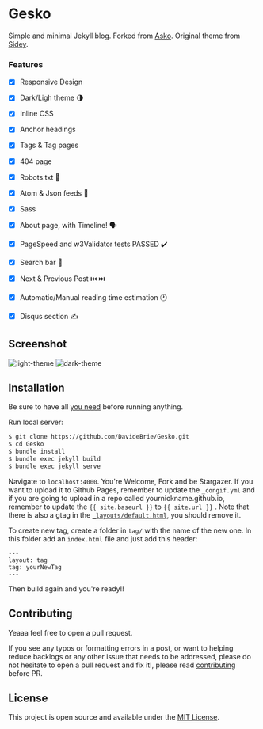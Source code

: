 # Gesko

Simple and minimal Jekyll blog. 
Forked from [Asko](https://github.com/manuelmazzuola/asko).
Original theme from [Sidey](https://github.com/ronv/sidey).

### Features

- [x] Responsive Design
- [x] Dark/Ligh theme 🌗
- [x] Inline CSS
- [x] Anchor headings
- [x] Tags & Tag pages 
- [x] 404 page 
- [x] Robots.txt 🤖
- [x] Atom & Json feeds 📡
- [x] Sass 
- [x] About page, with Timeline! 🗣️
- [x] PageSpeed and w3Validator tests PASSED ✔️
- [x] Search bar 🔎
- [x] Next & Previous Post ⏮️ ⏭️
- [x] Automatic/Manual reading time estimation 🕐
- [x] Disqus section ✍️ 


## Screenshot

![light-theme](https://github.com/DavideBrie/Gesko/blob/master/light-theme.jpg)
![dark-theme](https://github.com/DavideBrie/Gesko/blob/master/dark-theme.jpg)

## Installation

Be sure to have all [you need](https://jekyllrb.com/docs/installation/) before running anything. 

Run local server:

```bash
$ git clone https://github.com/DavideBrie/Gesko.git
$ cd Gesko
$ bundle install
$ bundle exec jekyll build
$ bundle exec jekyll serve
```

Navigate to `localhost:4000`. You're Welcome, Fork and be Stargazer.
If you want to upload it to Github Pages, remember to update the `_congif.yml` and if you are going to upload in a repo called yournickname.github.io, remember to update the `{{ site.baseurl }}` to `{{ site.url }}` .
Note that there is also a gtag in the [`_layouts/default.html`](https://github.com/DavideBrie/Gesko/blob/6776e4afc384dc3d50ce2001715929c8e70a914c/_layouts/default.html#L9), you should remove it.

To create new tag, create a folder in `tag/` with the name of the new one. In this folder add an `index.html` file and just add this header:
```
---
layout: tag
tag: yourNewTag
---
```
Then build again and you're ready!!

## Contributing

Yeaaa feel free to open a pull request.


If you see any typos or formatting errors in a post, or want to helping reduce backlogs or any other issue that needs to be addressed, please do not hesitate to open a pull request and fix it!, please read [contributing](./CONTRIBUTING.md) before PR.

## License

This project is open source and available under the [MIT License](LICENSE.md).
